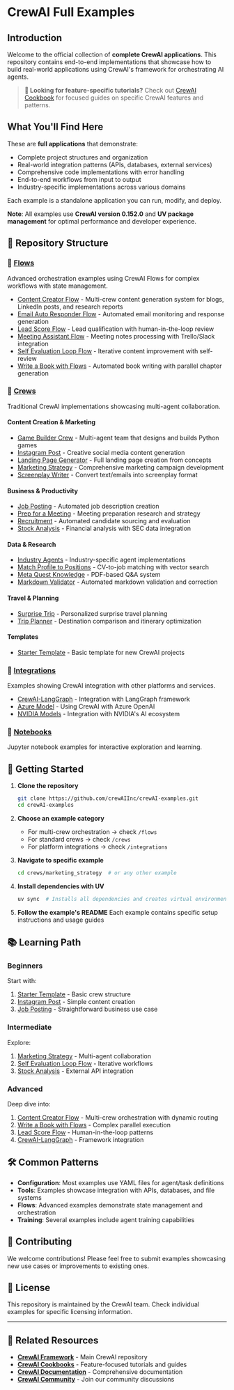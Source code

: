 # CrewAI Full Examples

## Introduction
Welcome to the official collection of **complete CrewAI applications**. This repository contains end-to-end implementations that showcase how to build real-world applications using CrewAI's framework for orchestrating AI agents.

> **🍳 Looking for feature-specific tutorials?** Check out [CrewAI Cookbook](https://github.com/crewAIInc/crewAI-cookbook) for focused guides on specific CrewAI features and patterns.

## What You'll Find Here

These are **full applications** that demonstrate:
- Complete project structures and organization
- Real-world integration patterns (APIs, databases, external services)
- Comprehensive code implementations with error handling
- End-to-end workflows from input to output
- Industry-specific implementations across various domains

Each example is a standalone application you can run, modify, and deploy.

**Note**: All examples use **CrewAI version 0.152.0** and **UV package management** for optimal performance and developer experience.

## 📁 Repository Structure

### 🌊 [Flows](/flows)
Advanced orchestration examples using CrewAI Flows for complex workflows with state management.

- [Content Creator Flow](flows/content_creator_flow) - Multi-crew content generation system for blogs, LinkedIn posts, and research reports
- [Email Auto Responder Flow](flows/email_auto_responder_flow) - Automated email monitoring and response generation
- [Lead Score Flow](flows/lead-score-flow) - Lead qualification with human-in-the-loop review
- [Meeting Assistant Flow](flows/meeting_assistant_flow) - Meeting notes processing with Trello/Slack integration
- [Self Evaluation Loop Flow](flows/self_evaluation_loop_flow) - Iterative content improvement with self-review
- [Write a Book with Flows](flows/write_a_book_with_flows) - Automated book writing with parallel chapter generation

### 👥 [Crews](/crews)
Traditional CrewAI implementations showcasing multi-agent collaboration.

#### Content Creation & Marketing
- [Game Builder Crew](crews/game-builder-crew) - Multi-agent team that designs and builds Python games
- [Instagram Post](crews/instagram_post) - Creative social media content generation
- [Landing Page Generator](crews/landing_page_generator) - Full landing page creation from concepts
- [Marketing Strategy](crews/marketing_strategy) - Comprehensive marketing campaign development
- [Screenplay Writer](crews/screenplay_writer) - Convert text/emails into screenplay format

#### Business & Productivity
- [Job Posting](crews/job-posting) - Automated job description creation
- [Prep for a Meeting](crews/prep-for-a-meeting) - Meeting preparation research and strategy
- [Recruitment](crews/recruitment) - Automated candidate sourcing and evaluation
- [Stock Analysis](crews/stock_analysis) - Financial analysis with SEC data integration

#### Data & Research
- [Industry Agents](crews/industry-agents) - Industry-specific agent implementations
- [Match Profile to Positions](crews/match_profile_to_positions) - CV-to-job matching with vector search
- [Meta Quest Knowledge](crews/meta_quest_knowledge) - PDF-based Q&A system
- [Markdown Validator](crews/markdown_validator) - Automated markdown validation and correction

#### Travel & Planning
- [Surprise Trip](crews/surprise_trip) - Personalized surprise travel planning
- [Trip Planner](crews/trip_planner) - Destination comparison and itinerary optimization

#### Templates
- [Starter Template](crews/starter_template) - Basic template for new CrewAI projects

### 🔌 [Integrations](/integrations)
Examples showing CrewAI integration with other platforms and services.

- [CrewAI-LangGraph](integrations/CrewAI-LangGraph) - Integration with LangGraph framework
- [Azure Model](integrations/azure_model) - Using CrewAI with Azure OpenAI
- [NVIDIA Models](integrations/nvidia_models) - Integration with NVIDIA's AI ecosystem

### 📓 [Notebooks](/Notebooks)
Jupyter notebook examples for interactive exploration and learning.

## 🚀 Getting Started

1. **Clone the repository**
   ```bash
   git clone https://github.com/crewAIInc/crewAI-examples.git
   cd crewAI-examples
   ```

2. **Choose an example category**
   - For multi-crew orchestration → check `/flows`
   - For standard crews → check `/crews`
   - For platform integrations → check `/integrations`

3. **Navigate to specific example**
   ```bash
   cd crews/marketing_strategy  # or any other example
   ```

4. **Install dependencies with UV**
   ```bash
   uv sync  # Installs all dependencies and creates virtual environment
   ```

5. **Follow the example's README**
   Each example contains specific setup instructions and usage guides

## 📚 Learning Path

### Beginners
Start with:
1. [Starter Template](crews/starter_template) - Basic crew structure
2. [Instagram Post](crews/instagram_post) - Simple content creation
3. [Job Posting](crews/job-posting) - Straightforward business use case

### Intermediate
Explore:
1. [Marketing Strategy](crews/marketing_strategy) - Multi-agent collaboration
2. [Self Evaluation Loop Flow](flows/self_evaluation_loop_flow) - Iterative workflows
3. [Stock Analysis](crews/stock_analysis) - External API integration

### Advanced
Deep dive into:
1. [Content Creator Flow](flows/content_creator_flow) - Multi-crew orchestration with dynamic routing
2. [Write a Book with Flows](flows/write_a_book_with_flows) - Complex parallel execution
3. [Lead Score Flow](flows/lead-score-flow) - Human-in-the-loop patterns
4. [CrewAI-LangGraph](integrations/CrewAI-LangGraph) - Framework integration

## 🛠 Common Patterns

- **Configuration**: Most examples use YAML files for agent/task definitions
- **Tools**: Examples showcase integration with APIs, databases, and file systems
- **Flows**: Advanced examples demonstrate state management and orchestration
- **Training**: Several examples include agent training capabilities

## 📝 Contributing

We welcome contributions! Please feel free to submit examples showcasing new use cases or improvements to existing ones.

## 📄 License

This repository is maintained by the CrewAI team. Check individual examples for specific licensing information.

---

## 🔗 Related Resources

- **[CrewAI Framework](https://github.com/crewAIInc/crewAI)** - Main CrewAI repository
- **[CrewAI Cookbooks](https://github.com/crewAIInc/crewAI-cookbook)** - Feature-focused tutorials and guides
- **[CrewAI Documentation](https://docs.crewai.com)** - Comprehensive documentation
- **[CrewAI Community](https://community.crewai.com)** - Join our community discussions